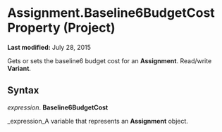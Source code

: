 
# Assignment.Baseline6BudgetCost Property (Project)

 **Last modified:** July 28, 2015

Gets or sets the baseline6 budget cost for an  **Assignment**. Read/write  **Variant**.

## Syntax

 _expression_. **Baseline6BudgetCost**

 _expression_A variable that represents an  **Assignment** object.

